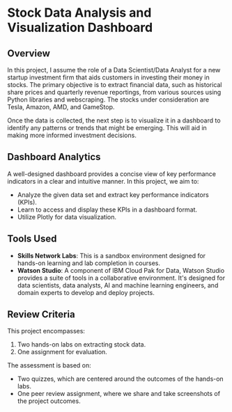 # Stock Data Analysis and Visualization Dashboard

## Overview

In this project, I assume the role of a Data Scientist/Data Analyst for a new startup investment firm that aids customers in investing their money in stocks. The primary objective is to extract financial data, such as historical share prices and quarterly revenue reportings, from various sources using Python libraries and webscraping. The stocks under consideration are Tesla, Amazon, AMD, and GameStop.

Once the data is collected, the next step is to visualize it in a dashboard to identify any patterns or trends that might be emerging. This will aid in making more informed investment decisions.

## Dashboard Analytics

A well-designed dashboard provides a concise view of key performance indicators in a clear and intuitive manner. In this project, we aim to:

- Analyze the given data set and extract key performance indicators (KPIs).
- Learn to access and display these KPIs in a dashboard format.
- Utilize Plotly for data visualization.

## Tools Used

- **Skills Network Labs**: This is a sandbox environment designed for hands-on learning and lab completion in courses.
- **Watson Studio**: A component of IBM Cloud Pak for Data, Watson Studio provides a suite of tools in a collaborative environment. It's designed for data scientists, data analysts, AI and machine learning engineers, and domain experts to develop and deploy projects.

## Review Criteria

This project encompasses:

1. Two hands-on labs on extracting stock data.
2. One assignment for evaluation.

The assessment is based on:

- Two quizzes, which are centered around the outcomes of the hands-on labs.
- One peer review assignment, where we share and take screenshots of the project outcomes.

